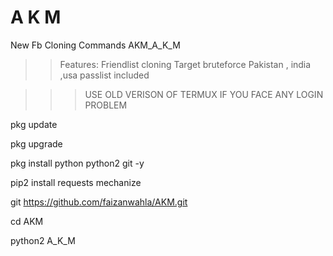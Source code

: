 # A K M 
New Fb Cloning Commands AKM_A_K_M
>>Features:
>>Friendlist cloning
>>Target bruteforce
>>Pakistan , india ,usa passlist included

>>>USE OLD VERISON OF TERMUX IF YOU FACE ANY LOGIN PROBLEM

pkg update

pkg upgrade

pkg install python python2 git -y

pip2 install requests mechanize

git https://github.com/faizanwahla/AKM.git

cd AKM

python2 A_K_M
